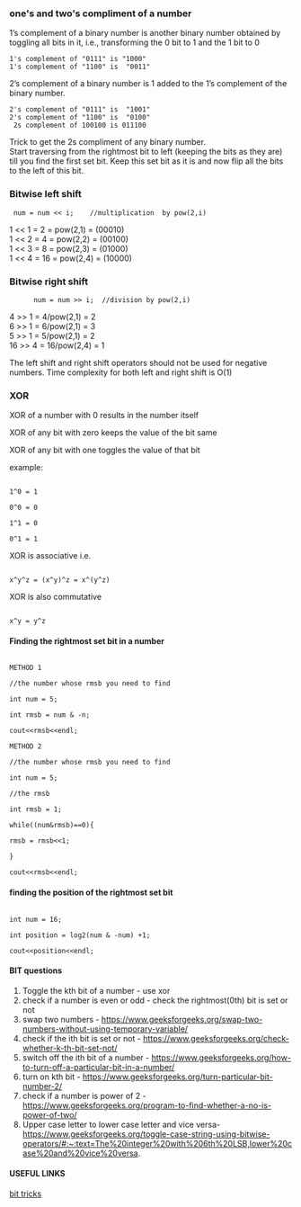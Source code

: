### one's and two's compliment of a number
1’s complement of a binary number is another binary number obtained by toggling all bits in it, i.e., transforming the 0 bit to 1 and the 1 bit to 0
```
1's complement of "0111" is "1000"
1's complement of "1100" is  "0011"
```
2’s complement of a binary number is 1 added to the 1’s complement of the binary number. 
```
2's complement of "0111" is  "1001"
2's complement of "1100" is  "0100"
 2s complement of 100100 is 011100
```
Trick to get the 2s compliment of any binary number.  
Start traversing from the rightmost bit to left (keeping the bits as they are) till you find the first set bit. Keep this set bit as it is and now flip all the bits to the left of this bit.

### Bitwise left shift
```
 num = num << i;    //multiplication  by pow(2,i)
```
1 << 1 = 2 = pow(2,1) = (00010)  
1 << 2 = 4 = pow(2,2) = (00100)  
1 << 3 = 8 = pow(2,3) = (01000)  
1 << 4 = 16 = pow(2,4) = (10000)

### Bitwise right shift
```
      num = num >> i;  //division by pow(2,i)
```
4 >> 1 = 4/pow(2,1) = 2  
6 >> 1 = 6/pow(2,1) = 3  
5 >> 1 = 5/pow(2,1) = 2  
16 >> 4 = 16/pow(2,4) = 1

The left shift and right shift operators should not be used for negative numbers.
Time complexity for both left and right shift is O(1)
### XOR

XOR of a number with 0 results in the number itself

XOR of any bit with zero keeps the value of the bit same

XOR of any bit with one toggles the value of that bit

example:

```

1^0 = 1

0^0 = 0

1^1 = 0

0^1 = 1

```

XOR is associative i.e.

```

x^y^z = (x^y)^z = x^(y^z)

```

XOR is also commutative

```

x^y = y^z

```

#### Finding the rightmost set bit in a number

```

METHOD 1

//the number whose rmsb you need to find

int num = 5;

int rmsb = num & -n;

cout<<rmsb<<endl;

METHOD 2

//the number whose rmsb you need to find

int num = 5;

//the rmsb

int rmsb = 1;

while((num&rmsb)==0){

rmsb = rmsb<<1;

}

cout<<rmsb<<endl;

```

#### finding the position of the rightmost set bit

```

int num = 16;

int position = log2(num & -num) +1;

cout<<position<<endl;

```
#### BIT questions
1. Toggle the kth bit of a number - use xor
2. check if a number is even or odd - check the rightmost(0th) bit is set or not
3. swap two numbers - https://www.geeksforgeeks.org/swap-two-numbers-without-using-temporary-variable/
4. check if the ith bit is set or not - https://www.geeksforgeeks.org/check-whether-k-th-bit-set-not/
5. switch off the ith bit of a number - https://www.geeksforgeeks.org/how-to-turn-off-a-particular-bit-in-a-number/
6. turn on kth bit - https://www.geeksforgeeks.org/turn-particular-bit-number-2/
7. check if a number is power of 2 - https://www.geeksforgeeks.org/program-to-find-whether-a-no-is-power-of-two/
8. Upper case letter to lower case letter and vice versa- https://www.geeksforgeeks.org/toggle-case-string-using-bitwise-operators/#:~:text=The%20integer%20with%206th%20LSB,lower%20case%20and%20vice%20versa.

#### USEFUL LINKS

[bit tricks](https://leetcode.com/problems/sum-of-two-integers/discuss/84278/A-summary%3A-how-to-use-bit-manipulation-to-solve-problems-easily-and-efficiently)
